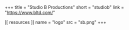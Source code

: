 +++
title = "Studio B Productions"
short = "studiob"
link = "https://www.bltd.com/"

[[ resources ]]
    name = "logo"
    src = "sb.png"
+++